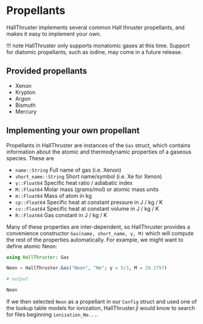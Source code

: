 # Propellants

HallThruster implements several common Hall thruster propellants, and makes it easy to implement your own.

!!! note
    HallThruster only supports monatomic gases at this time. Support for diatomic propellants, such as iodine, may come in a future release.

## Provided propellants

- Xenon
- Krypton
- Argon
- Bismuth
- Mercury

## Implementing your own propellant

Propellants in HallThruster are instances of the `Gas` struct, which contains information about the atomic and thermodynamic properties of a gaseous species. These are

- `name::String`        Full name of gas (i.e. Xenon)
- `short_name::String`  Short name/symbol (i.e. Xe for Xenon)
- `γ::Float64`          Specific heat ratio / adiabatic index
- `M::Float64`          Molar mass (grams/mol) or atomic mass units
- `m::Float64`          Mass of atom in kg
- `cp::Float64`         Specific heat at constant pressure in J / kg / K
- `cv::Float64`         Specific heat at constant volume in J / kg / K
- `R::Float64`          Gas constant in J / kg / K

Many of these properties are inter-dependent, so HallThruster provides a convenience constructor `Gas(name, short_name, γ, M)` which will compute the rest of the properties automatically. For example, we might want to define atomic Neon:

```julia
using HallThruster: Gas

Neon = HallThruster.Gas("Neon", "Ne"; γ = 5/3, M = 20.1797)

# output

Neon
```

If we then selected `Neon` as a propellant in our `Config` struct and used one of the lookup table models for ionization, HallThruster.jl would know to search for files beginning `ionization_Ne...`.




